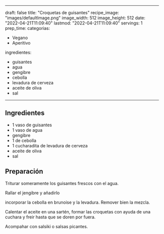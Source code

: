 
---
draft: false
title: "Croquetas de guisantes"
recipe_image: "images/defaultImage.png"
image_width: 512
image_height: 512
date: "2022-04-21T11:09:40"
lastmod: "2022-04-21T11:09:40"
servings: 1
prep_time: 
categorias:
  - Vegano
  - Aperitivo

ingredientes:
  - guisantes
  - agua
  - gengibre
  - cebolla
  - levadura de cerveza
  - aceite de oliva
  - sal
---

## Ingredientes
- 1 vaso de guisantes
- 1 vaso de agua
- gengibre
- 1  de cebolla
- 1 cucharadita de levadura de cerveza
- aceite de oliva
- sal

## Preparación
Triturar someramente los guisantes frescos con el agua.

Rallar el jengibre y añadirlo

incorporar la cebolla en brunoise y la levadura. Remover bien la mezcla.

Calentar el aceite en una sartén, formar las croquetas con ayuda de una cuchara y freir hasta que se doren por fuera.

Acompahar con salsiki o salsas picantes.


